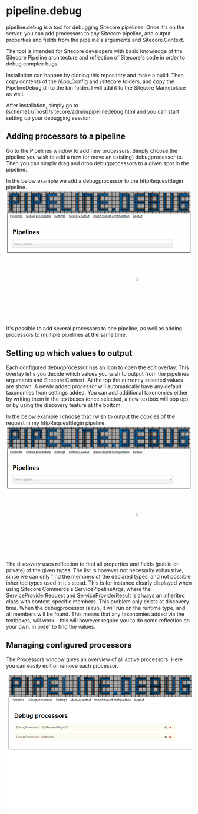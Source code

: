 # pipeline.debug

pipeline.debug is a tool for debugging Sitecore pipelines. Once it's on the server, you can add processors to any Sitecore pipeline, and output properties and fields from the pipeline's arguments and Sitecore.Context.

The tool is intended for Sitecore developers with basic knowledge of the Sitecore Pipeline architecture and reflection of Sitecore's code in order to debug complex bugs.

Installation can happen by cloning this repository and make a build. Then copy contents of the /App_Config and /sitecore folders, and copy the PipelineDebug.dll to the bin folder. I will add it to the Sitecore Marketplace as well.

After installation, simply go to [scheme]://[host]/sitecore/admin/pipelinedebug.html and you can start setting up your debugging session.

## Adding processors to a pipeline

Go to the Pipelines window to add new processors. Simply choose the pipeline you wish to add a new (or move an existing) debugprocessor to. Then you can simply drag and drop debugprocessors to a given spot in the pipeline.

In the below example we add a debugprocessor to the httpRequestBegin pipeline.
![Dragging a new processor to the httpRequestBegin pipeline](PipelineDebug/Documentation/add-processor.gif)

It's possible to add several processors to one pipeline, as well as adding processors to multiple pipelines at the same time.

## Setting up which values to output

Each configured debugprocessor has an icon to open the edit overlay. This overlay let's you decide which values you wish to output from the pipelines arguments and Sitecore.Context. At the top the currently selected values are shown. A newly added processor will automatically have any default taxonomies from settings added. You can add additional taxonomies either by writing them in the textboxes (once selected, a new textbox will pop up), or by using the discovery feature at the bottom. 

In the below example I choose that I wish to output the cookies of the request in my httpRequestBegin pipeline.
![Selecting taxonomies via the discovery feature](PipelineDebug/Documentation/add-processor.gif)

The discovery uses reflection to find all properties and fields (public or private) of the given types. The list is however not necesarily exhaustive, since we can only find the members of the declared types, and not possible inherited types used in it's stead. This is for instance clearly displayed when using Sitecore Commerce's ServicePipelineArgs, where the ServiceProviderRequest and ServiceProviderResult is always an inherited class with context-specific members. This problem only exists at discovery time. When the debugprocessor is run, it will run on the runtime type, and all members will be found. This means that any taxonomies added via the textboxes, will work - this will however require you to do some reflection on your own, in order to find the values.

## Managing configured processors

The Processors window gives an overview of all active processors. Here you can easily edit or remove each processor.

![The processors overview](PipelineDebug/Documentation/processors.png)